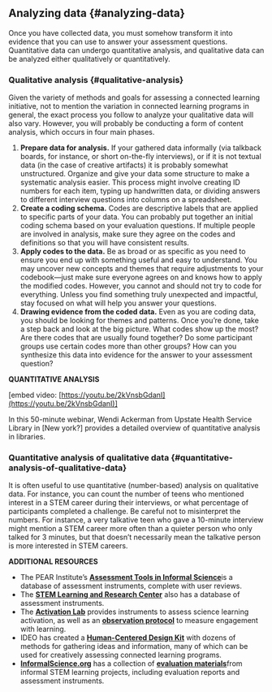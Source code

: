 ## Analyzing data {#analyzing-data}

Once you have collected data, you must somehow transform it into evidence that you can use to answer your assessment questions. Quantitative data can undergo quantitative analysis, and qualitative data can be analyzed either qualitatively or quantitatively.

### Qualitative analysis {#qualitative-analysis}

Given the variety of methods and goals for assessing a connected learning initiative, not to mention the variation in connected learning programs in general, the exact process you follow to analyze your qualitative data will also vary. However, you will probably be conducting a form of content analysis, which occurs in four main phases.

1.  **Prepare data for analysis.** If your gathered data informally (via talkback boards, for instance, or short on-the-fly interviews), or if it is not textual data (in the case of creative artifacts) it is probably somewhat unstructured. Organize and give your data some structure to make a systematic analysis easier. This process might involve creating ID numbers for each item, typing up handwritten data, or dividing answers to different interview questions into columns on a spreadsheet.
2.  **Create a coding schema.** Codes are descriptive labels that are applied to specific parts of your data. You can probably put together an initial coding schema based on your evaluation questions. If multiple people are involved in analysis, make sure they agree on the codes and definitions so that you will have consistent results.
3.  **Apply codes to the data.** Be as broad or as specific as you need to ensure you end up with something useful and easy to understand. You may uncover new concepts and themes that require adjustments to your codebook—just make sure everyone agrees on and knows how to apply the modified codes. However, you cannot and should not try to code for everything. Unless you find something truly unexpected and impactful, stay focused on what will help you answer your questions.
4.  **Drawing evidence from the coded data.** Even as you are coding data, you should be looking for themes and patterns. Once you’re done, take a step back and look at the big picture. What codes show up the most? Are there codes that are usually found together? Do some participant groups use certain codes more than other groups? How can you synthesize this data into evidence for the answer to your assessment question?

**QUANTITATIVE ANALYSIS**

[embed video: [https://youtu.be/2kVnsbGdanI](https://youtu.be/2kVnsbGdanI)]

In this 50-minute webinar, Wendi Ackerman from Upstate Health Service Library in [New york?] provides a detailed overview of quantitative analysis in libraries.

### Quantitative analysis of qualitative data {#quantitative-analysis-of-qualitative-data}

It is often useful to use quantitative (number-based) analysis on qualitative data. For instance, you can count the number of teens who mentioned interest in a STEM career during their interviews, or what percentage of participants completed a challenge. Be careful not to misinterpret the numbers. For instance, a very talkative teen who gave a 10-minute interview might mention a STEM career more often than a quieter person who only talked for 3 minutes, but that doesn’t necessarily mean the talkative person is more interested in STEM careers.

**ADDITIONAL RESOURCES**

*   The PEAR Institute’s [**Assessment Tools in Informal Science**](http://www.pearweb.org/atis/reviews/420)is a database of assessment instruments, complete with user reviews.
*   The [**STEM Learning and Research Center**](http://stelar.edc.org/resources) also has a database of assessment instruments.
*   The [**Activation Lab**](http://www.activationlab.org/tools/) provides instruments to assess science learning activation, as well as an [**observation protocol**](http://www.activationlab.org/wp-content/uploads/2014/07/ObservationProtocolFINAL.pdf) to measure engagement with learning.
*   IDEO has created a [**Human-Centered Design Kit**](http://www.designkit.org/methods) with dozens of methods for gathering ideas and information, many of which can be used for creatively assessing connected learning programs.
*   [**InformalScience.org**](http://www.informalscience.org) has a collection of [**evaluation materials**](http://www.informalscience.org/evaluation/browse-evaluation?search_api_views_fulltext=&sort_by=field_resource_date_value)from informal STEM learning projects, including evaluation reports and assessment instruments.